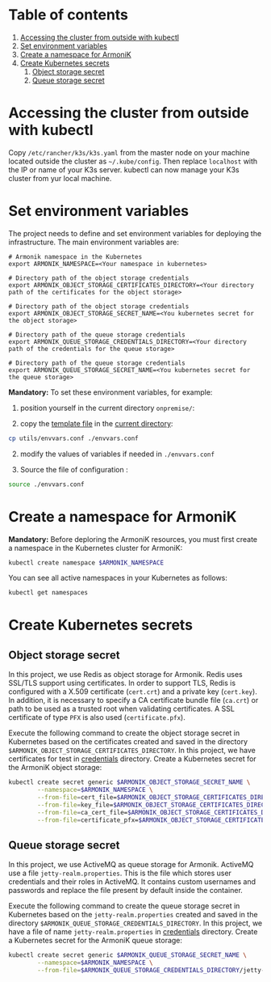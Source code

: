 # Table of contents

1. [Accessing the cluster from outside with kubectl](#accessing-the-cluster-from-outside-with-kubectl)
2. [Set environment variables](#set-environment-variables)
3. [Create a namespace for ArmoniK](#create-a-namespace-for-armonik)
4. [Create Kubernetes secrets](#create-kubernetes-secrets)
    1. [Object storage secret](#object-storage-secret)
    2. [Queue storage secret](#queue-storage-secret)

# Accessing the cluster from outside with kubectl <a name="accessing-the-cluster-from-outside-with-kubectl"></a>

Copy `/etc/rancher/k3s/k3s.yaml` from the master node on your machine located outside the cluster as `~/.kube/config`.
Then replace `localhost` with the IP or name of your K3s server. kubectl can now manage your K3s cluster from yur local
machine.

# Set environment variables <a name="set-environment-variables"></a>

The project needs to define and set environment variables for deploying the infrastructure. The main environment
variables are:

```buildoutcfg
# Armonik namespace in the Kubernetes
export ARMONIK_NAMESPACE=<Your namespace in kubernetes>

# Directory path of the object storage credentials
export ARMONIK_OBJECT_STORAGE_CERTIFICATES_DIRECTORY=<Your directory path of the certificates for the object storage>
    
# Directory path of the object storage credentials
export ARMONIK_OBJECT_STORAGE_SECRET_NAME=<You kubernetes secret for the object storage>

# Directory path of the queue storage credentials
export ARMONIK_QUEUE_STORAGE_CREDENTIALS_DIRECTORY=<Your directory path of the credentials for the queue storage>
    
# Directory path of the queue storage credentials
export ARMONIK_QUEUE_STORAGE_SECRET_NAME=<You kubernetes secret for the queue storage>
```

**Mandatory:** To set these environment variables, for example:

1. position yourself in the current directory `onpremise/`:

2. copy the [template file](../utils/envvars.conf) in the [current directory](../../onpremise):

```bash
cp utils/envvars.conf ./envvars.conf
```

2. modify the values of variables if needed in `./envvars.conf`

3. Source the file of configuration :

```bash
source ./envvars.conf
```

# Create a namespace for ArmoniK <a name="create-a-namespace-for-armonik"></a>

**Mandatory:** Before deploring the ArmoniK resources, you must first create a namespace in the Kubernetes cluster for
ArmoniK:

```bash
kubectl create namespace $ARMONIK_NAMESPACE
```

You can see all active namespaces in your Kubernetes as follows:

```bash
kubectl get namespaces
```

# Create Kubernetes secrets <a name="create-kubernetes-secrets"></a>

## Object storage secret <a name="object-storage-secret"></a>

In this project, we use Redis as object storage for Armonik. Redis uses SSL/TLS support using certificates. In order to
support TLS, Redis is configured with a X.509 certificate (`cert.crt`) and a private key (`cert.key`). In addition, it
is necessary to specify a CA certificate bundle file (`ca.crt`) or path to be used as a trusted root when validating
certificates. A SSL certificate of type `PFX` is also used (`certificate.pfx`).

Execute the following command to create the object storage secret in Kubernetes based on the certificates created and
saved in the directory `$ARMONIK_OBJECT_STORAGE_CERTIFICATES_DIRECTORY`. In this project, we have certificates for test
in [credentials](../credentials) directory. Create a Kubernetes secret for the ArmoniK object storage:

```bash
kubectl create secret generic $ARMONIK_OBJECT_STORAGE_SECRET_NAME \
        --namespace=$ARMONIK_NAMESPACE \
        --from-file=cert_file=$ARMONIK_OBJECT_STORAGE_CERTIFICATES_DIRECTORY/cert.crt \
        --from-file=key_file=$ARMONIK_OBJECT_STORAGE_CERTIFICATES_DIRECTORY/cert.key \
        --from-file=ca_cert_file=$ARMONIK_OBJECT_STORAGE_CERTIFICATES_DIRECTORY/ca.crt \
        --from-file=certificate_pfx=$ARMONIK_OBJECT_STORAGE_CERTIFICATES_DIRECTORY/certificate.pfx
```

## Queue storage secret <a name="queue-storage-secret"></a>

In this project, we use ActiveMQ as queue storage for Armonik. ActiveMQ use a file `jetty-realm.properties`. This is the
file which stores user credentials and their roles in ActiveMQ. It contains custom usernames and passwords and replace
the file present by default inside the container.

Execute the following command to create the queue storage secret in Kubernetes based on the `jetty-realm.properties`
created and saved in the directory `$ARMONIK_QUEUE_STORAGE_CREDENTIALS_DIRECTORY`. In this project, we have a file of
name `jetty-realm.properties` in [credentials](../credentials) directory. Create a Kubernetes secret for the ArmoniK
queue storage:

```bash
kubectl create secret generic $ARMONIK_QUEUE_STORAGE_SECRET_NAME \
        --namespace=$ARMONIK_NAMESPACE \
        --from-file=$ARMONIK_QUEUE_STORAGE_CREDENTIALS_DIRECTORY/jetty-realm.properties
```